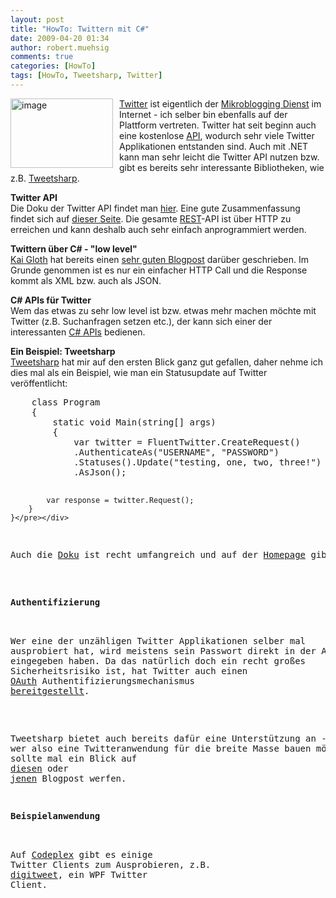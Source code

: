 ```yaml
---
layout: post
title: "HowTo: Twittern mit C#"
date: 2009-04-20 01:34
author: robert.muehsig
comments: true
categories: [HowTo]
tags: [HowTo, Tweetsharp, Twitter]
---
```

<p><a href="{{BASE_PATH}}/assets/wp-images/image713.png"><img style="border-top-width: 0px; border-left-width: 0px; border-bottom-width: 0px; margin: 0px 10px 0px 0px; border-right-width: 0px" height="111" alt="image" src="{{BASE_PATH}}/assets/wp-images/image-thumb691.png" width="164" align="left" border="0" /></a><a href="http://twitter.com">Twitter</a> ist eigentlich der <a href="http://de.wikipedia.org/wiki/Twitter">Mikroblogging Dienst</a> im Internet - ich selber bin ebenfalls auf der Plattform vertreten. Twitter hat seit beginn auch eine kostenlose <a href="http://apiwiki.twitter.com/">API</a>, wodurch sehr viele Twitter Applikationen entstanden sind. Auch mit .NET kann man sehr leicht die Twitter API nutzen bzw. gibt es bereits sehr interessante Bibliotheken, wie z.B. <a href="http://code.google.com/p/tweetsharp/">Tweetsharp</a>. </p> 
<!--more-->
  <p><strong>Twitter API      <br /></strong>Die Doku der Twitter API findet man <a href="http://apiwiki.twitter.com/">hier</a>. Eine gute Zusammenfassung findet sich auf <a href="http://apiwiki.twitter.com/Things-Every-Developer-Should-Know">dieser Seite</a>. Die gesamte <a href="http://en.wikipedia.org/wiki/Representational_State_Transfer">REST</a>-API ist &#252;ber HTTP zu erreichen und kann deshalb auch sehr einfach anprogrammiert werden.</p>  <p><strong>Twittern &#252;ber C# - &quot;low level&quot;</strong>     <br /><a href="http://blog.veloursnebel.de/">Kai Gloth</a> hat bereits einen <a href="http://blog.veloursnebel.de/2008/10/twitter-und-c/">sehr guten Blogpost</a> dar&#252;ber geschrieben. Im Grunde genommen ist es nur ein einfacher HTTP Call und die Response kommt als XML bzw. auch als JSON.</p>  <p><strong>C# APIs f&#252;r Twitter      <br /></strong>Wem das etwas zu sehr low level ist bzw. etwas mehr machen m&#246;chte mit Twitter (z.B. Suchanfragen setzen etc.), der kann sich einer der interessanten <a href="http://apiwiki.twitter.com/Libraries#C/NET">C# APIs</a> bedienen.</p>  <p><strong>Ein Beispiel: Tweetsharp      <br /></strong><a href="http://code.google.com/p/tweetsharp/">Tweetsharp</a> hat mir auf den ersten Blick ganz gut gefallen, daher nehme ich dies mal als ein Beispiel, wie man ein Statusupdate auf Twitter ver&#246;ffentlicht:</p>  <div class="wlWriterSmartContent" id="scid:812469c5-0cb0-4c63-8c15-c81123a09de7:a14dbc2a-9b8a-4438-85a1-3829edb17bbb" style="padding-right: 0px; display: inline; padding-left: 0px; float: none; padding-bottom: 0px; margin: 0px; padding-top: 0px"><pre name="code" class="c#">    class Program
    {
        static void Main(string[] args)
        {
            var twitter = FluentTwitter.CreateRequest()
            .AuthenticateAs("USERNAME", "PASSWORD")
            .Statuses().Update("testing, one, two, three!")
            .AsJson();

            var response = twitter.Request();
        }
    }</pre></div>

<p>Auch die <a href="http://code.google.com/p/tweetsharp/w/list">Doku</a> ist recht umfangreich und auf der <a href="http://tweetsharp.com/">Homepage</a> gibt es auch noch ein paar nette Blogposts.</p>

<p><strong>Authentifizierung</strong> 

  <br />Wer eine der unz&#228;hligen Twitter Applikationen selber mal ausprobiert hat, wird meistens sein Passwort direkt in der Applikation eingegeben haben. Da das nat&#252;rlich doch ein recht gro&#223;es Sicherheitsrisiko ist, hat Twitter auch einen <a href="http://oauth.net/">OAuth</a> Authentifizierungsmechanismus <a href="http://apiwiki.twitter.com/OAuth-FAQ">bereitgestellt</a>. 

  <br />Tweetsharp bietet auch bereits daf&#252;r eine Unterst&#252;tzung an - wer also eine Twitteranwendung f&#252;r die breite Masse bauen m&#246;chte, der sollte mal ein Blick auf <a href="http://tweetsharp.com/?p=68">diesen</a> oder <a href="http://tweetsharp.com/?p=60">jenen</a> Blogpost werfen.</p>

<p><strong>Beispielanwendung</strong>

  <br />Auf <a href="http://codeplex.com/">Codeplex</a> gibt es einige Twitter Clients zum Ausprobieren, z.B. <a href="http://digitweet.codeplex.com/">digitweet</a>, ein WPF Twitter Client.</p>

